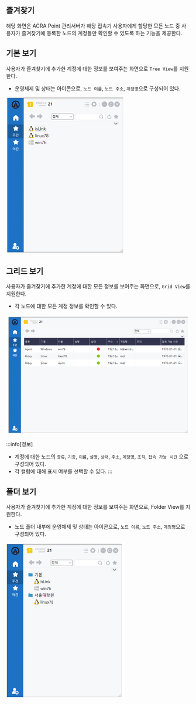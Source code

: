 ## 즐겨찾기
해당 화면은 ACRA Point 관리서버가 해당 접속기 사용자에게 할당한 모든 노드 중 사용자가 즐겨찾기에 등록한 노드의 계정들만 확인할 수 있도록 하는 기능을 제공한다.

## 기본 보기
사용자가 즐겨찾기에 추가한 계정에 대한 정보를 보여주는 화면으로 `Tree View`를 지원한다.  

- 운영체제 및 상태는 아이콘으로, `노드 이름`, `노드 주소`, `계정명`으로 구성되어 있다.

![기본 보기](image-5.png)

## 그리드 보기
사용자가 즐겨찾기에 추가한 계정에 대한 모든 정보를 보여주는 화면으로, `Grid View`를 지원한다.  

- 각 노드에 대한 모든 계정 정보를 확인할 수 있다.

![그리드 보기](image-6.png)

:::info[정보]
- 계정에 대한 노드의 `종류`, `기종`, `이름`, `설명`, `상태`, `주소`, `계정명`, `조직`, `접속 가능 시간` 으로 구성되어 있다.
- 각 컬럼에 대해 표시 여부를 선택할 수 있다.
:::

## 폴더 보기
사용자가 즐겨찾기에 추가한 계정에 대한 정보를 보여주는 화면으로, Folder View를 지원한다.  

- 노드 폴더 내부에 운영체제 및 상태는 아이콘으로, `노드 이름`, `노드 주소`, `계정명`으로 구성되어 있다.

![폴더 보기](image-7.png)